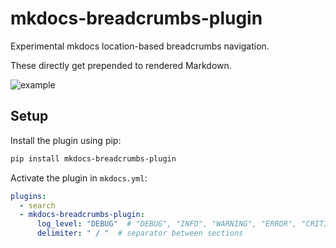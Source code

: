 # mkdocs-breadcrumbs-plugin

Experimental mkdocs location-based breadcrumbs navigation.

These directly get prepended to rendered Markdown.

![example](screenshots/breadcrumbs.png)

## Setup

Install the plugin using pip:

```bash
pip install mkdocs-breadcrumbs-plugin
```

Activate the plugin in `mkdocs.yml`:
```yaml
plugins:
  - search
  - mkdocs-breadcrumbs-plugin:
      log_level: "DEBUG"  # "DEBUG", "INFO", "WARNING", "ERROR", "CRITICAL"
      delimiter: " / "  # separator between sections
```
